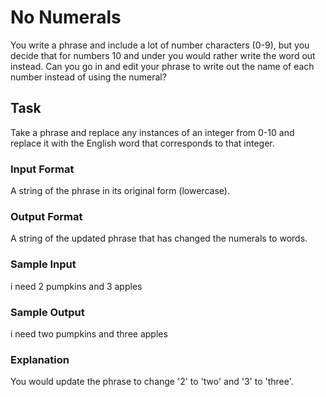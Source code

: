<h1>No Numerals</h1>
You write a phrase and include a lot of number characters (0-9), but you decide that for numbers 10 and under you would rather write the word out instead. Can you go in and edit your phrase to write out the name of each number instead of using the numeral?

<h2>Task</h2>
Take a phrase and replace any instances of an integer from 0-10 and replace it with the English word that corresponds to that integer.

<h3>Input Format</h3>
A string of the phrase in its original form (lowercase).

<h3>Output Format</h3>
A string of the updated phrase that has changed the numerals to words.

<h3>Sample Input</h3>
i need 2 pumpkins and 3 apples

<h3>Sample Output</h3>
i need two pumpkins and three apples

<h3>Explanation</h3>
You would update the phrase to change '2' to 'two' and '3' to 'three'.
